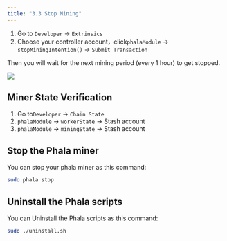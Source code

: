 ```yaml
---
title: "3.3 Stop Mining"
---
```


1. Go to `Developer` → `Extrinsics` 
2. Choose your controller account，click`phalaModule` → `stopMiningIntention()` → `Submit Transaction`

Then you will wait for the next mining period (every 1 hour) to get stopped.

![](/images/docs/poc3/3.3.png)


## Miner State Verification

1. Go to`Developer` → `Chain State`
2. `phalaModule` → `workerState` → Stash account
3. `phalaModule` → `miningState` → Stash account

## Stop the Phala miner

You can stop your phala miner as this command:
```bash
sudo phala stop
```
## Uninstall the Phala scripts

You can Uninstall the Phala scripts as this command:
```bash
sudo ./uninstall.sh
```
